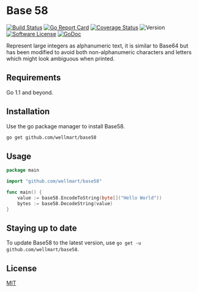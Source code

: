 # Base 58

[![Build Status](https://travis-ci.org/wellmart/base58.svg?branch=master)](https://travis-ci.org/wellmart/base58)
[![Go Report Card](https://goreportcard.com/badge/github.com/wellmart/base58)](https://goreportcard.com/report/github.com/wellmart/base58)
[![Coverage Status](https://coveralls.io/repos/github/wellmart/base58/badge.svg?branch=master)](https://coveralls.io/github/wellmart/base58?branch=master)
![Version](https://img.shields.io/badge/version-0.1.0-blue)
[![Software License](https://img.shields.io/badge/license-MIT-blue.svg?style=flat)](LICENSE)
[![GoDoc](https://godoc.org/github.com/wellmart/base58?status.svg)](https://godoc.org/github.com/wellmart/base58)

Represent large integers as alphanumeric text, it is similar to Base64 but has been modified to avoid both non-alphanumeric characters and letters which might look ambiguous when printed.

## Requirements

Go 1.1 and beyond.

## Installation

Use the go package manager to install Base58.

```bash
go get github.com/wellmart/base58
```

## Usage

```go
package main

import "github.com/wellmart/base58"

func main() {
    value := base58.EncodeToString(byte[]("Hello World"))
    bytes := base58.DecodeString(value)
}
```

## Staying up to date

To update Base58 to the latest version, use `go get -u github.com/wellmart/base58`.

## License

[MIT](https://choosealicense.com/licenses/mit/)
